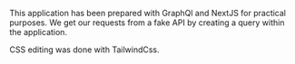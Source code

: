 This application has been prepared with GraphQl and NextJS for practical purposes. We get our requests from a fake API by creating a query within the application.

CSS editing was done with TailwindCss.
